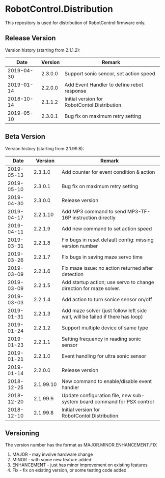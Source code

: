 # RobotControl.Distribution

This repository is used for distribution of RobotControl firmware only.

## Release Version

Version history (starting from 2.1.1.2):

| Date | Version | Remark |
| ------ | ------ | ------ |
| 2019-04-30 | 2.3.0.0 | Support sonic sencor, set action speed |
| 2019-01-14 | 2.2.0.0 | Add Event Handler to define rebot response |
| 2018-10-14 | 2.1.1.2 | Initial version for RobotContol.Distribution |
| 2019-05-10 | 2.3.0.1 | Bug fix on maximum retry setting |


## Beta Version 

Version history (starting from 2.1.99.8):

| Date | Version | Remark |
| ------ | ------ | ------ |
| 2019-05-13 | 2.3.1.0 | Add counter for event condition & action |
| 2019-05-10 | 2.3.0.1 | Bug fix on maximum retry setting |
| 2019-04-30 | 2.3.0.0 | Release version |
| 2019-04-17 | 2.2.1.10 | Add MP3 command to send MP3-TF-16P instruction directly |
| 2019-04-11 | 2.2.1.9 | Add new command to set action speed |
| 2019-03-31 | 2.2.1.8 | Fix bugs in reset default config: missing version number |
| 2019-03-26 | 2.2.1.7 | Fix bugs in saving maze servo time |
| 2019-03-09 | 2.2.1.6 | Fix maze issue: no action returned after detection |
| 2019-03-09 | 2.2.1.5 | Add startup action; use servo to change direction for maze solver. |
| 2019-03-03 | 2.2.1.4 | Add action to turn sonice sensor on/off |
| 2019-01-31 | 2.2.1.3 | Add maze solver (just follow left side wall, will be failed if there has loop) |
| 2019-01-24 | 2.2.1.2 | Support multiple device of same type |
| 2019-01-23 | 2.2.1.1 | Setting frequency in reading sonic sensor |
| 2019-01-21 | 2.2.1.0 | Event handling for ultra sonic sensor |
| 2019-01-14 | 2.2.0.0 | Release version |
| 2018-12-25 | 2.1.99.10 | New command to enable/disable event handler |
| 2018-12-20 | 2.1.99.9 | Update configuration file, new sub-system board command for PSX control |
| 2018-12-10 | 2.1.99.8 | Initial version for RobotContol.Distribution |


## Versioning

The version number has the format as MAJOR.MINOR.ENHANCEMENT.FIX
1. MAJOR - may involve hardware change
2. MINOR - with some new feature added
3. ENHANCEMENT - just has minor improvement on existing features
4. Fix - fix on existing version, or some testing code added

